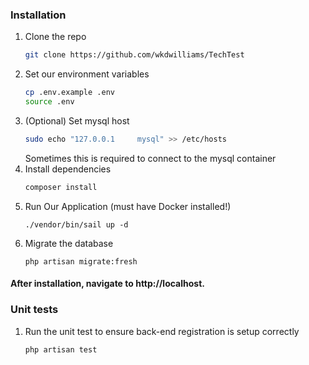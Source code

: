 ### Installation

1. Clone the repo
   ```sh
   git clone https://github.com/wkdwilliams/TechTest
   ```
2. Set our environment variables
   ```sh
   cp .env.example .env
   source .env
   ```
3. (Optional) Set mysql host 
   ```sh
   sudo echo "127.0.0.1     mysql" >> /etc/hosts
   ```
   Sometimes this is required to connect to the mysql container
4. Install dependencies
   ```sh
   composer install
   ```
5. Run Our Application (must have Docker installed!)
   ```
   ./vendor/bin/sail up -d
   ```
6. Migrate the database
   ```
   php artisan migrate:fresh
   ```
#### After installation, navigate to http://localhost.

### Unit tests
1. Run the unit test to ensure back-end registration is setup correctly
   ```
   php artisan test
   ```
   
